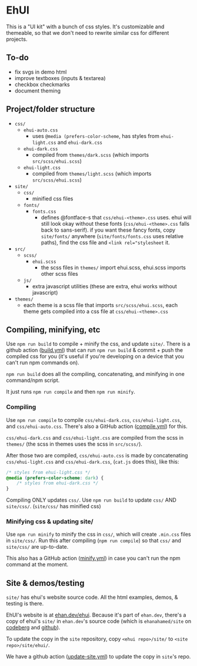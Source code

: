# EhUI

This is a "UI kit" with a bunch of css styles. It's customizable and themeable, so that we don't need to rewrite similar css for different projects.

## To-do

- fix svgs in demo html
- improve textboxes (inputs & textarea)
- checkbox checkmarks
- document theming

## Project/folder structure

- `css/`
    - `ehui-auto.css` 
        - uses `@media (prefers-color-scheme`, has styles from `ehui-light.css` and `ehui-dark.css`
    - `ehui-dark.css`
        - compiled from `themes/dark.scss` (which imports `src/scss/ehui.scss`)
    - `ehui-light.css`
        - compiled from `themes/light.scss` (which imports `src/scss/ehui.scss`)
- `site/`
    - `css/`
        - minified css files
    - `fonts/`
        - `fonts.css`
            - defines @fontface-s that `css/ehui-<theme>.css` uses. ehui will still look okay without these fonts (`css/ehui-<theme>.css` falls back to sans-serif). if you want these fancy fonts, copy `site/fonts/` anywhere (`site/fonts/fonts.css` uses relative paths), find the css file and `<link rel="stylesheet` it.
- `src/`
    - `scss/`
        - `ehui.scss`
            - the scss files in `themes/` import ehui.scss, ehui.scss imports other scss files
    - `js/`
        - extra javascript utilities (these are extra, ehui works without javascript)
- `themes/`
    - each theme is a scss file that imports `src/scss/ehui.scss`, each theme gets compiled into a css file at `css/ehui-<theme>.css`

## Compiling, minifying, etc

Use `npm run build` to compile + minify the css, and update `site/`. There is a github action ([build.yml](.github/workflows/build.yml)) that can run `npm run build` & commit + push the compiled css for you (it's useful if you're developing on a device that you can't run npm commands on).

`npm run build` does all the compiling, concatenating, and minifying in one command/npm script.

It just runs `npm run compile` and then `npm run minify`.

### Compiling

Use `npm run compile` to compile `css/ehui-dark.css`, `css/ehui-light.css`, and `css/ehui-auto.css`. There's also a GitHub action ([compile.yml](.github/workflows/compile.yml)) for this.

`css/ehui-dark.css` and `css/ehui-light.css` are compiled from the scss in `themes/` (the scss in themes uses the scss in `src/scss/`).

After those two are compiled, `css/ehui-auto.css` is made by concatenating `css/ehui-light.css` and `css/ehui-dark.css`, (`cat.js` does this), like this:
```css
/* styles from ehui-light.css */
@media (prefers-color-scheme: dark) {
    /* styles from ehui-dark.css */
}
```

Compiling ONLY updates `css/`. Use `npm run build` to update `css/` AND `site/css/`. (`site/css/` has minified css)

### Minifying css & updating site/

Use `npm run minify` to minify the css in `css/`, which will create `.min.css` files in `site/css/`. Run this after compiling (`npm run compile`) so that `css/` and `site/css/` are up-to-date.

This also has a GitHub action ([minify.yml](.github/workflows/minify.yml)) in case you can't run the npm command at the moment.

## Site & demos/testing

`site/` has ehui's website source code. All the html examples, demos, & testing is there.

EhUI's website is at [ehan.dev/ehui](https://ehan.dev/ehui). Because it's part of `ehan.dev`, there's a copy of ehui's `site/` in `ehan.dev`'s source code (which is `ehanahamed/site` on [codeberg](https://codeberg.org/ehanahamed/site) and [github](https://github.com/ehanahamed/site)).

To update the copy in the `site` repository, copy `<ehui repo>/site/` to `<site repo>/site/ehui/`.

We have a github action ([update-site.yml](.github/workflows/update-site.yml)) to update the copy in `site`'s repo.
